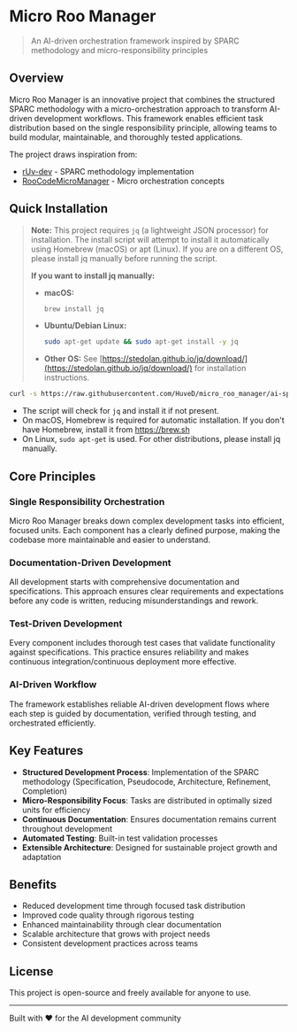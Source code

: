 # Micro Roo Manager

> An AI-driven orchestration framework inspired by SPARC methodology and micro-responsibility principles

## Overview

Micro Roo Manager is an innovative project that combines the structured SPARC methodology with a micro-orchestration approach to transform AI-driven development workflows. This framework enables efficient task distribution based on the single responsibility principle, allowing teams to build modular, maintainable, and thoroughly tested applications.

The project draws inspiration from:
- [rUv-dev](https://github.com/ruvnet/rUv-dev) - SPARC methodology implementation
- [RooCodeMicroManager](https://github.com/adamwlarson/RooCodeMicroManager) - Micro orchestration concepts

## Quick Installation

> **Note:** This project requires `jq` (a lightweight JSON processor) for installation. The install script will attempt to install it automatically using Homebrew (macOS) or apt (Linux). If you are on a different OS, please install jq manually before running the script.
>
> **If you want to install jq manually:**
> - **macOS:**
>   ```bash
>   brew install jq
>   ```
> - **Ubuntu/Debian Linux:**
>   ```bash
>   sudo apt-get update && sudo apt-get install -y jq
>   ```
> - **Other OS:** See [https://stedolan.github.io/jq/download/](https://stedolan.github.io/jq/download/) for installation instructions.

```bash
curl -s https://raw.githubusercontent.com/HuveD/micro_roo_manager/ai-sparc/install.sh | bash
```

- The script will check for `jq` and install it if not present.
- On macOS, Homebrew is required for automatic installation. If you don't have Homebrew, install it from <https://brew.sh>
- On Linux, `sudo apt-get` is used. For other distributions, please install jq manually.

## Core Principles

### Single Responsibility Orchestration

Micro Roo Manager breaks down complex development tasks into efficient, focused units. Each component has a clearly defined purpose, making the codebase more maintainable and easier to understand.

### Documentation-Driven Development

All development starts with comprehensive documentation and specifications. This approach ensures clear requirements and expectations before any code is written, reducing misunderstandings and rework.

### Test-Driven Development

Every component includes thorough test cases that validate functionality against specifications. This practice ensures reliability and makes continuous integration/continuous deployment more effective.

### AI-Driven Workflow

The framework establishes reliable AI-driven development flows where each step is guided by documentation, verified through testing, and orchestrated efficiently.

## Key Features

- **Structured Development Process**: Implementation of the SPARC methodology (Specification, Pseudocode, Architecture, Refinement, Completion)
- **Micro-Responsibility Focus**: Tasks are distributed in optimally sized units for efficiency
- **Continuous Documentation**: Ensures documentation remains current throughout development
- **Automated Testing**: Built-in test validation processes
- **Extensible Architecture**: Designed for sustainable project growth and adaptation

## Benefits

- Reduced development time through focused task distribution
- Improved code quality through rigorous testing
- Enhanced maintainability through clear documentation
- Scalable architecture that grows with project needs
- Consistent development practices across teams

## License

This project is open-source and freely available for anyone to use.

---

Built with ❤️ for the AI development community
